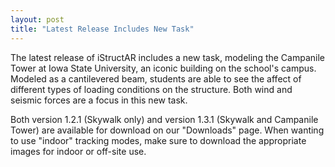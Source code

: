 ```yaml
---
layout: post
title: "Latest Release Includes New Task"
---
```


The latest release of iStructAR includes a new task, modeling the Campanile Tower at Iowa State University, an iconic building on the school's campus. Modeled as a cantilevered beam, students are able to see the affect of different types of loading conditions on the structure. Both wind and seismic forces are a focus in this new task. 

Both version 1.2.1 (Skywalk only) and version 1.3.1 (Skywalk and Campanile Tower) are available for download on our "Downloads" page. When wanting to use "indoor" tracking modes, make sure to download the appropriate images for indoor or off-site use. 
